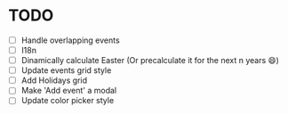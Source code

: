 # TODO

- [ ] Handle overlapping events
- [ ] I18n
- [ ] Dinamically calculate Easter (Or precalculate it for the next n years 😄)
- [ ] Update events grid style
- [ ] Add Holidays grid
- [ ] Make 'Add event' a modal
- [ ] Update color picker style
